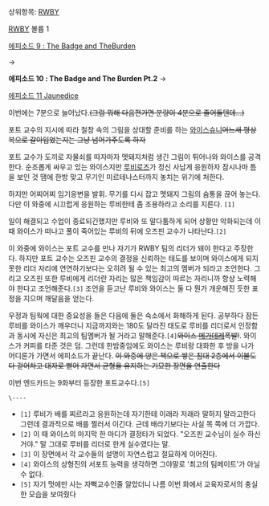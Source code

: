 상위항목: [RWBY](RWBY.md)

[RWBY](RWBY.md) 볼륨 1

[에피소드 9 : The Badge and TheBurden](RWBY/%EC%97%90%ED%94%BC%EC%86%8C%EB%93%9C9.md)

→

**에피소드 10 : The Badge and The Burden Pt.2**
→

[에피소드 11 Jaunedice](RWBY/%EC%97%90%ED%94%BC%EC%86%8C%EB%93%9C11.md)

  
이번에는 7분으로 늘어났다.<del>(그럼 뭐해 다음편가면 분량이 4분으로 줄어들텐데...)</del>

포트 교수의 지시에 따라 철창 속의 그림을 상대할 준비를 하는 [와이스슈니](%EC%99%80%EC%9D%B4%EC%8A%A4%20%EC%8A%88%EB%8B%88.md)<del>어느새 평상복으로
갈아입었는지는 그냥 넘어가주도록 하자</del>

포트 교수가 도끼로 자물쇠를 따자마자 멧돼지처럼 생긴 그림이 튀어나와 와이스를 공격한다. 순조롭게 싸우고 있는 와이스지만 [루비로즈](%EB%A3%A8%EB%B9%84%20%EB%A1%9C%EC%A6%88.md)가 정신 사납게 응원하자 잠시나마 틈을 보인 것
땜에 한방 맞고 무기인 미르테나스터까지 놓치는 위기에 처한다.

하지만 어찌어찌 임기응변을 발휘. 무기를 다시 잡고 멧돼지 그림의 숨통을 끊어 놓는다. 다만 이 와중에 시끄럽게 응원하는 루비한테 좀
조용하라고 소리를 지른다. `[1]`

일이 해결되고 수업이 종료되긴했지만 루비와 또 말다툼하게 되어 상황만 악화되는데 이 때 와이스가 떠나고 풀이 죽어있는 루비의 뒤에 오즈핀
교수가 나타난다.`[2]`

이 와중에 와이스는 포트 교수를 만나 자기가 RWBY 팀의 리더가 돼야 한다고 주장한다. 하지만 포트 교수는 오즈핀 교수의 결정을 신뢰하는
태도를 보이며 와이스에게 되지 못한 리더 자리에 연연하기보다는 오히려 될 수 있는 최고의 멤버가 되라고 조언한다. 그리고 오즈핀 또한
루비에게 리더란 자리는 많은 책임감이 따르는 자리니까 항상 노력해야 한다고 조언해준다.`[3]` 조언을 듣고난 루비와 와이스는 둘 다 뭔가
개운해진 듯한 표정을 지으며 깨달음을 얻는다.

우정과 팀웍에 대한 중요성을 들은 다음에 둘은 숙소에서 화해하게 된다. 공부하다 잠든 루비를 와이스가 깨우더니 지금까지와는 180도 달라진
태도로 루비를 리더로서 인정함과 동시에 자신은 최고의 팀멤버가 될 거라고 말해준다.`[4]`<del>와이스
[메가데레](%EB%A9%94%EA%B0%80%EB%8D%B0%EB%A0%88.md)폭발!</del>. 와이스가 커피를 타준 것은 덤.
그런데 한밤중임에도 와이스는 루비랑 대화한 후 방을 나가 어디론가 가면서 에피소드가 끝난다. <del> 이 와중에 양은 책으로 쌓은 침대
2층에서 이불도 다 걷어차고 대자로 뻗어 자면서 균형을 유지하는 기묘한 장면을 연출한다</del>

이번 엔드카드는 9화부터 등장한 포트교수다.`[5]`

`\----`

  * `[1]` 루비가 배를 찌르라고 응원하는데 자기한테 이래라 저래라 말하지 말라고한다 그런데 결과적으로 배를 찔러서 이긴다. 근데 배라기보다는 사실 목 쪽에 더 가깝다.
  * `[2]` 이 때 와이스의 마지막 한 마디가 결정타가 되었다. "오즈핀 교수님이 실수 하신거야." 말 그대로 루비를 리더로 한게 실수였다는 말.
  * `[3]` 이 장면에서 각 교수들의 설명이 자연스럽고 절묘하게 이어진다.
  * `[4]` 와이스의 상형진의 서포트 능력을 생각하면 그야말로 '최고의 팀메이트'가 아닐 수 없다.
  * `[5]` 자기 멋에만 사는 자뻑교수인줄 알았더니 나름 이번 화에서 교육자로서의 충실한 모습을 보여줬다

